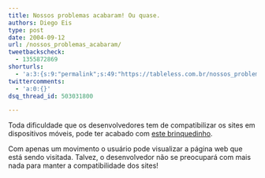 ```yaml
---
title: Nossos problemas acabaram! Ou quase.
authors: Diego Eis
type: post
date: 2004-09-12
url: /nossos_problemas_acabaram/
tweetbackscheck:
  - 1355872869
shorturls:
  - 'a:3:{s:9:"permalink";s:49:"https://tableless.com.br/nossos_problemas_acabaram";s:7:"tinyurl";s:26:"https://tinyurl.com/3pg7qr5";s:4:"isgd";s:19:"https://is.gd/qZkqiM";}'
twittercomments:
  - 'a:0:{}'
dsq_thread_id: 503031800

---
```

Toda dificuldade que os desenvolvedores tem de compatibilizar os sites em dispositivos móveis, pode ter acabado com [este brinquedinho][1].
              
Com apenas um movimento o usuário pode visualizar a página web que está sendo visitada. Talvez, o desenvolvedor não se preocupará com mais nada para manter a compatibilidade dos sites!

 [1]: https://www.mobilelife.com.br/comenta.asp?post=207#com